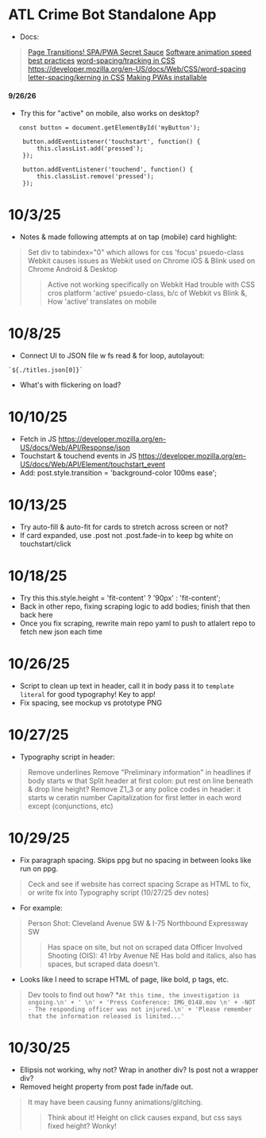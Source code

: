 # ATL Crime Bot Standalone App

* Docs:
> [Page Transitions! SPA/PWA Secret Sauce](https://developer.mozilla.org/en-US/docs/Web/API/View_Transition_API)
> [Software animation speed best practices](https://developer.mozilla.org/en-US/docs/Web/Progressive_web_apps/Guides/Making_PWAs_installable)
> [word-spacing/tracking in CSS]() https://developer.mozilla.org/en-US/docs/Web/CSS/word-spacing
> [letter-spacing/kerning in CSS](https://developer.mozilla.org/en-US/docs/Web/CSS/Reference/Properties/letter-spacing)
> [Making PWAs installable](https://developer.mozilla.org/en-US/docs/Web/Progressive_web_apps/Guides/Making_PWAs_installable)

#### 9/26/26

* Try this for "active" on mobile, also works on desktop?
```
   const button = document.getElementById('myButton');

    button.addEventListener('touchstart', function() {
        this.classList.add('pressed');
    });

    button.addEventListener('touchend', function() {
        this.classList.remove('pressed');
    });
```
# 10/3/25

* Notes & made following attempts at on tap (mobile) card highlight:
> Set div to tabindex="0" which allows for css 'focus' psuedo-class
> Webkit causes issues as Webkit used on Chrome iOS & Blink used on Chrome Android & Desktop
>> Active not working specifically on Webkit
> Had trouble with CSS cros platform 'active' psuedo-class, b/c of Webkit vs Blink &,
>> How 'active' translates on mobile

# 10/8/25

* Connect UI to JSON file w fs read & for loop, autolayout:
> 
```
`${./titles.json[0]}`
```
* What's with flickering on load?

# 10/10/25

* Fetch in JS https://developer.mozilla.org/en-US/docs/Web/API/Response/json
* Touchstart & touchend events in JS https://developer.mozilla.org/en-US/docs/Web/API/Element/touchstart_event
* Add: post.style.transition = 'background-color 100ms ease';

# 10/13/25

* Try auto-fill & auto-fit for cards to stretch across screen or not?
* If card expanded, use .post not .post.fade-in to keep bg white on touchstart/click

# 10/18/25

* Try this this.style.height = 'fit-content' ? '90px' : 'fit-content';
* Back in other repo, fixing scraping logic  to add bodies; finish that then back here
* Once you fix scraping, rewrite main repo yaml to push to atlalert repo to fetch new json each time

# 10/26/25

* Script to clean up text in header, call it in body pass it to `template literal` for good typography! Key to app!
* Fix spacing, see mockup vs prototype PNG

# 10/27/25

* Typography script in header:
> Remove underlines
> Remove "Preliminary information" in headlines if body starts w that
> Split header at first colon: put rest on line beneath & drop line height?
> Remove Z1_3 or any police codes in header: it starts w ceratin number
> Capitalization for first letter in each word except (conjunctions, etc)

# 10/29/25

* Fix paragraph spacing. Skips ppg but no spacing in between looks like run on ppg.
> Ceck and see if website has correct spacing 
> Scrape as HTML to fix, or write fix into Typography script (10/27/25 dev notes) 
* For example:
> Person Shot: Cleveland Avenue SW & I-75 Northbound Expressway SW 
>> Has space on site, but not on scraped data
> Officer Involved Shooting (OIS): 41 Irby Avenue NE
>> Has bold and italics, also has spaces, but scraped data doesn't. 
* Looks like I need to scrape HTML of page, like bold, p tags, etc. 
> Dev tools to find out how?
*`At this time, the investigation is ongoing.\n' +
      ' \n' +
      'Press Conference: IMG_0148.mov \n' +
-NOT -
The responding officer was not injured.\n' +
      'Please remember that the information released is limited...'`

# 10/30/25

* Ellipsis not working, why not? Wrap in another div? Is post not a wrapper div?
* Removed height property from post fade in/fade out.
> It may have been causing funny animations/glitching.
>> Think about it! Height on click causes expand, but css says fixed height? Wonky!